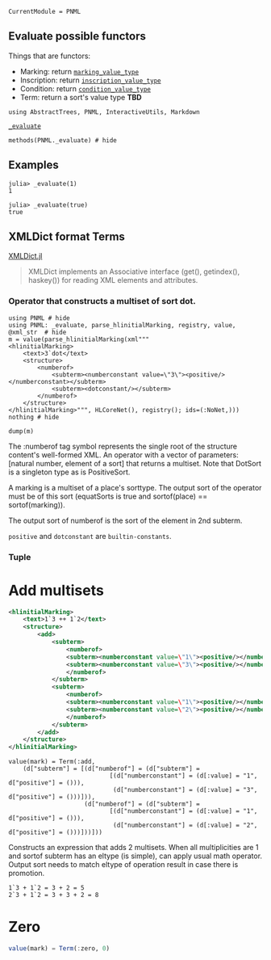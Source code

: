 ```@meta
CurrentModule = PNML
```

## Evaluate possible functors

Things that are functors:
  - Marking: return [`marking_value_type`](@ref)
  - Inscription: return [`inscription_value_type`](@ref)
  - Condition: return [`condition_value_type`](@ref)
  - Term: return a sort's value type **TBD**

```@setup methods
using AbstractTrees, PNML, InteractiveUtils, Markdown
```

[`_evaluate`](@ref)
```@example methods
methods(PNML._evaluate) # hide
```

## Examples

```jldoctest; setup=(using PNML: _evaluate)
julia> _evaluate(1)
1

julia> _evaluate(true)
true
```
## XMLDict format Terms
[XMLDict.jl](https://github.com/JuliaCloud/XMLDict.jl)

> XMLDict implements an Associative interface (get(), getindex(), haskey())
> for reading XML elements and attributes.

### Operator that constructs a multiset of sort dot.

```@example evaluates
using PNML # hide
using PNML: _evaluate, parse_hlinitialMarking, registry, value, @xml_str  # hide
m = value(parse_hlinitialMarking(xml"""
<hlinitialMarking>
    <text>3`dot</text>
    <structure>
        <numberof>
            <subterm><numberconstant value=\"3\"><positive/></numberconstant></subterm>
            <subterm><dotconstant/></subterm>
        </numberof>
    </structure>
</hlinitialMarking>""", HLCoreNet(), registry(); ids=(:NoNet,)))
nothing # hide
```

```@example evaluates
dump(m)
```
The :numberof tag symbol represents the single root of the structure content's well-formed XML. An operator with a vector of parameters: [natural number, element of a sort] that returns a multiset. Note that DotSort is a singleton type as is PositiveSort.

A marking is a multiset of a place's sorttype. The output sort of the operator must be of this sort (equatSorts is true and sortof(place) == sortof(marking)).

The output sort of numberof is the sort of the element in 2nd subterm.

`positive` and `dotconstant` are `builtin-constants`.

### Tuple


# Add multisets

```xml
<hlinitialMarking>
    <text>1`3 ++ 1`2</text>
    <structure>
        <add>
            <subterm>
                <numberof>
                <subterm><numberconstant value=\"1\"><positive/></numberconstant></subterm>
                <subterm><numberconstant value=\"3\"><positive/></numberconstant></subterm>
                </numberof>
            </subterm>
            <subterm>
                <numberof>
                <subterm><numberconstant value=\"1\"><positive/></numberconstant></subterm>
                <subterm><numberconstant value=\"2\"><positive/></numberconstant></subterm>
                </numberof>
            </subterm>
        </add>
    </structure>
</hlinitialMarking>
```

```
value(mark) = Term(:add,
    (d["subterm"] = [(d["numberof"] = (d["subterm"] =
                            [(d["numberconstant"] = (d[:value] = "1", d["positive"] = ())),
                             (d["numberconstant"] = (d[:value] = "3", d["positive"] = ()))])),
                     (d["numberof"] = (d["subterm"] =
                            [(d["numberconstant"] = (d[:value] = "1", d["positive"] = ())),
                             (d["numberconstant"] = (d[:value] = "2", d["positive"] = ()))]))]))

```

Constructs an expression that adds 2 multisets.
When all multiplicities are 1 and sortof subterm has an eltype (is simple), can apply usual math operator.
Output sort needs to match eltype of operation result in case there is promotion.

```
1`3 + 1`2 = 3 + 2 = 5
2`3 + 1`2 = 3 + 3 + 2 = 8
```
# Zero
```julia
value(mark) = Term(:zero, 0)
```
